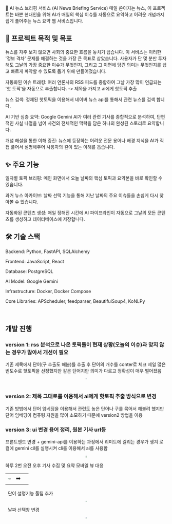 🤖 AI 뉴스 브리핑 서비스 (AI News Briefing Service)
매일 쏟아지는 뉴스, 이 프로젝트는 바쁜 현대인을 위해 AI가 매일의 핵심 이슈를 자동으로 요약하고 어려운 개념까지 쉽게 풀어주는 뉴스 요약 웹 서비스입니다.

## 🎯 프로젝트 목적 및 목표
뉴스를 자주 보지 않으면 사회의 중요한 흐름을 놓치기 쉽습니다. 이 서비스는 이러한 '정보 격차' 문제를 해결하는 것을 가장 큰 목표로 삼았습니다. 사용자가 단 몇 분만 투자해도 그날의 가장 중요한 이슈가 무엇인지, 그리고 그 이면에 담긴 의미는 무엇인지를 쉽고 빠르게 파악할 수 있도록 돕기 위해 만들어졌습니다.

자동화된 이슈 트래킹: 여러 언론사의 RSS 피드를 종합하여 그날 가장 많이 언급되는 '핫 토픽'을 자동으로 추출합니다. -> 제목을 가지고 ai에게 핫토픽 추출

뉴스 검색: 정제된 핫토픽을 이용해서 네이버 뉴스 api를 통해서 관련 뉴스를 검색 합니다.

AI 기반 심층 요약: Google Gemini AI가 여러 관련 기사를 종합적으로 분석하여, 단편적인 사실 나열을 넘어 사건의 전체적인 맥락을 담은 하나의 완성된 스토리로 요약합니다.

개념 해설을 통한 이해 증진: 뉴스에 등장하는 어려운 전문 용어나 배경 지식을 AI가 직접 풀어서 설명해주어 사용자의 깊이 있는 이해를 돕습니다.

## ✨ 주요 기능
일자별 토픽 브리핑: 메인 화면에서 오늘 날짜의 핵심 토픽과 요약본을 바로 확인할 수 있습니다.

과거 뉴스 아카이브: 날짜 선택 기능을 통해 지난 날짜의 주요 이슈들을 손쉽게 다시 찾아볼 수 있습니다.

자동화된 콘텐츠 생성: 매일 정해진 시간에 AI 파이프라인이 자동으로 그날의 모든 콘텐츠를 생성하고 데이터베이스에 저장합니다.

## 🛠️ 기술 스택
Backend: Python, FastAPI, SQLAlchemy

Frontend: JavaScript, React

Database: PostgreSQL

AI Model: Google Gemini

Infrastructure: Docker, Docker Compose

Core Libraries: APScheduler, feedparser, BeautifulSoup4, KoNLPy

&nbsp;
## 개발 진행
### version 1: rss 분석으로 나온 토픽들이 현재 상황(오늘의 이슈)과 맞지 않는 경우가 많아서 개선이 필요
기존 제목에서 단어(구 추출도 해봄)를 추출 후 단어의 개수를 conter로 체크 제일 많은 빈도수로 핫토픽을 선정했지만 같은 단어지만 의미가 다르고 정확성이 매우 떨어졌음
<center><img src="https://image.minnnning.kr/images/47cbcc2d-906c-4768-b59a-337a34e33e78.webp" style="zoom:20%;"></center>
&nbsp;

### version 2: 제목 그대로를 이용해서 ai에게 핫토픽 추출 방식으로 변경
기존 방법에서 단어 임베딩을 이용해서 관련도 높은 단어나 구를 묶어서 해볼려 했지만 단어 임베딩이 컴퓨팅 자원을 많이 소모하기 때문에 version2 방법을 이용
&nbsp;

### version 3: ui 변경 용어 정리, 원본 기사 url등
프론트엔드 변경 + gemini-api를 이용하는 과정에서 리미트에 걸리는 경우가 생겨 로컬에 gemini cil를 실행시켜 cli를 이용해서 ai를 사용함
<center><img src="https://image.minnnning.kr/images/e92c3956-385d-4c59-a3e4-284bf0bbe2c1.webp" style="zoom:20%;"></center>
<center><img src="https://image.minnnning.kr/images/be1e3222-df73-4879-9a0e-cc0201633bda.webp" style="zoom:20%;"></center>

하루 2번 오전 오후 기사 수집 및 요약
모바일 뷰 대응
<table><td><center><img alt="원래" src="https://image.minnnning.kr/images/1ffb2c77-1ee6-4f57-9ba3-64665275e66e.webp" style="zoom:20%;" /></center></td><td><center> ➡️ </center></td><td><center><img alt="" src="https://image.minnnning.kr/images/3a4763d0-7254-4614-9c53-44c56b0b862f.webp" style="zoom:20%;" /></center></td></table>

&nbsp;
단어 설명기능 툴팁 추가
<center><img src="https://image.minnnning.kr/images/18f04a33-dd9e-48b1-ba71-23eccd19897b.webp" style="zoom:20%;"></center>

&nbsp;
날짜 선택창 변경
<center><img src="https://image.minnnning.kr/images/bbc70343-1c11-4b7a-9e33-e52e7d2e1254.webp" style="zoom:20%;"></center>